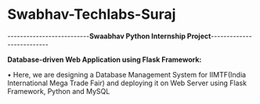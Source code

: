 # Swabhav-Techlabs-Suraj
--------------------------__Swaabhav Python Internship Project__--------------------------

__Database-driven Web Application using Flask Framework:__

• Here, we are designing a Database Management System for IIMTF(India International
  Mega Trade Fair) and deploying it on Web Server using Flask Framework, Python and
  MySQL
